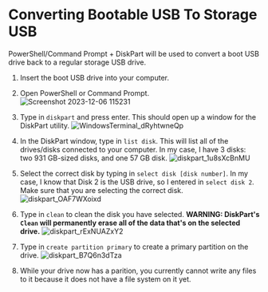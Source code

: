 # Converting Bootable USB To Storage USB

PowerShell/Command Prompt + DiskPart will be used to convert a boot USB drive back to a regular storage USB drive.

1. Insert the boot USB drive into your computer.

2. Open PowerShell or Command Prompt.
![Screenshot 2023-12-06 115231](https://github.com/johnnyh209/Converting-Bootable-USB-To-Storage-USB/assets/33064730/631844a7-c7fe-4429-9f98-adcc545659bc)

3. Type in `diskpart` and press enter. This should open up a window for the DiskPart utility.
![WindowsTerminal_dRyhtwneQp](https://github.com/johnnyh209/Converting-Bootable-USB-To-Storage-USB/assets/33064730/30472899-1bae-4631-81d4-ab4a478b14da)

4. In the DiskPart window, type in `list disk`. This will list all of the drives/disks connected to your computer. In my case, I have 3 disks: two 931 GB-sized disks, and one 57 GB disk.
![diskpart_1u8sXcBnMU](https://github.com/johnnyh209/Converting-Bootable-USB-To-Storage-USB/assets/33064730/71dd8521-b1ca-4941-9e2c-60add4083755)

5. Select the correct disk by typing in `select disk [disk number]`. In my case, I know that Disk 2 is the USB drive, so I entered in `select disk 2`. Make sure that you are selecting the correct disk.
![diskpart_OAF7WXoixd](https://github.com/johnnyh209/Converting-Bootable-USB-To-Storage-USB/assets/33064730/13702be8-05bf-4970-9d98-ab1402caffce)

6. Type in `clean` to clean the disk you have selected. **WARNING: DiskPart's `Clean` will permanently erase all of the data that's on the selected drive.**
![diskpart_rExNUAZxY2](https://github.com/johnnyh209/Converting-Bootable-USB-To-Storage-USB/assets/33064730/cf86c79d-2ca6-4a05-84b3-23f44816bf12)

7. Type in `create partition primary` to create a primary partition on the drive.
![diskpart_B7Q6n3dTza](https://github.com/johnnyh209/Converting-Bootable-USB-To-Storage-USB/assets/33064730/30e49237-aed0-4e18-b35e-92375d9d7dd2)

8. While your drive now has a parition, you currently cannot write any files to it because it does not have a file system on it yet. 

